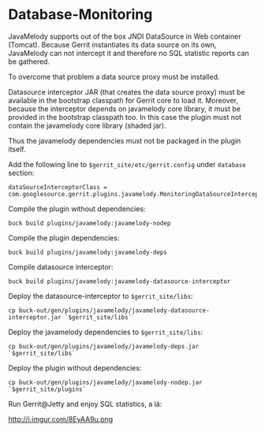 Database-Monitoring
===================

JavaMelody supports out of the box JNDI DataSource in Web container (Tomcat).
Because Gerrit instantiates its data source on its own, JavaMelody can not
intercept it and therefore no SQL statistic reports can be gathered.

To overcome that problem a data source proxy must be installed.

Datasource interceptor JAR (that creates the data source proxy) must be
available in the bootstrap classpath for Gerrit core to load it. Moreover,
because the interceptor depends on javamelody core library, it must be
provided in the bootstrap classpath too. In this case the plugin must
not contain the javamelody core library (shaded jar).

Thus the javamelody dependencies must not be packaged in the plugin itself.

Add the following line to `$gerrit_site/etc/gerrit.config` under `database` section:

```
dataSourceInterceptorClass = com.googlesource.gerrit.plugins.javamelody.MonitoringDataSourceInterceptor
```

Compile the plugin without dependencies:

```
buck build plugins/javamelody:javamelody-nodep
```

Compile the plugin dependencies:

```
buck build plugins/javamelody:javamelody-deps
```

Compile datasource interceptor:

```
buck build plugins/javamelody:javamelody-datasource-interceptor
```

Deploy the datasource-interceptor to `$gerrit_site/libs`:

```
cp buck-out/gen/plugins/javamelody/javamelody-datasource-interceptor.jar `$gerrit_site/libs`
```

Deploy the javamelody dependencies to `$gerrit_site/libs`:

```
cp buck-out/gen/plugins/javamelody/javamelody-deps.jar `$gerrit_site/libs`
```

Deploy the plugin without dependencies:

```
cp buck-out/gen/plugins/javamelody/javamelody-nodep.jar `$gerrit_site/plugins`
```

Run Gerrit@Jetty and enjoy SQL statistics, a lá:

http://i.imgur.com/8EyAA9u.png
